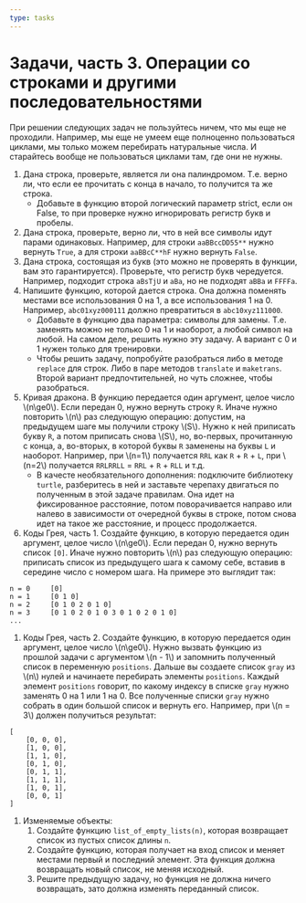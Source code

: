 ```yaml
---
type: tasks
---
```


# Задачи, часть 3. Операции со строками и другими последовательностями

При решении следующих задач не пользуйтесь ничем, что мы еще не проходили.
Например, мы еще не умеем еще полноценно пользоваться циклами,
мы только можем перебирать натуральные числа.
И старайтесь вообще не пользоваться циклами там, где они не нужны.

1. Дана строка, проверьте, является ли она палиндромом. Т.е. верно ли, что если ее прочитать с конца в начало, то получится та же строка.
    * Добавьте в функцию второй логический параметр strict, если он False, то при проверке нужно игнорировать регистр букв и пробелы.
1. Дана строка, проверьте, верно ли, что в ней все символы идут парами одинаковых. Например, для строки `aaBBccDD55**` нужно вернуть `True`, а для строки `aaBBcC**hF` нужно вернуть `False`.
1. Дана строка, состоящая из букв (это можно не проверять в функции, вам это гарантируется). Проверьте, что регистр букв чередуется. Например, подходит строка `aBsTjU` и `aBa`, но не подходят `aBBa` и `FFFFa`.
1. Напишите функцию, которой дается строка. Она должна поменять местами все использования 0 на 1, а все использования 1 на 0. Например,
`abc01xyz000111` должно превратиться в `abc10xyz111000`.
    * Добавьте в функцию два параметра: символы для замены. Т.е. заменять можно не только 0 на 1 и наоборот, а любой символ на любой. На самом деле, решить нужно эту задачу. А вариант с 0 и 1 нужен только для тренировки.
    * Чтобы решить задачу, попробуйте разобраться либо в методе `replace` для строк. Либо в паре методов `translate` и `maketrans`. Второй вариант предпочтительней, но чуть сложнее, чтобы разобраться.
1. Кривая дракона. В функцию передается один аргумент, целое число \\(n\\ge0\\). Если передан 0, нужно вернуть строку `R`. Иначе нужно повторить \\(n\\) раз следующую операцию: допустим, на предыдущем шаге мы получили строку \\(S\\). Нужно к ней приписать букву `R`, а потом приписать снова \\(S\\), но, во-первых, прочитанную с конца, а, во-вторых, в которой буквы `R` заменены на буквы `L` и наоборот. Например, при \\(n=1\\) получается `RRL` как `R` + `R` + `L`, при \\(n=2\\) получается `RRLRRLL` = `RRL` + `R` + `RLL` и т.д.
    * В качесте необязательного дополнения: подключите библиотеку `turtle`, разберитесь в ней и заставьте черепаху двигаться по полученным в этой задаче правилам. Она идет на фиксированное расстояние, потом поворачивается направо или налево в зависимости от очередной буквы в строке, потом снова идет на такое же расстояние, и процесс продолжается.
1. Коды Грея, часть 1. Создайте функцию, в которую передается один аргумент, целое число \\(n\\ge0\\). Если передан 0, нужно вернуть список `[0]`. Иначе нужно повторить \\(n\\) раз следующую операцию: приписать список из предыдущего шага к самому себе, вставив в середине число с номером шага. На примере это выглядит так:
```
n = 0     [0]
n = 1     [0 1 0]
n = 2     [0 1 0 2 0 1 0]
n = 3     [0 1 0 2 0 1 0 3 0 1 0 2 0 1 0]
...
```
1. Коды Грея, часть 2. Создайте функцию, в которую передается один аргумент, целое число \\(n\\ge0\\). Нужно вызвать функцию из прошлой задачи с аргументом \\(n - 1\\) и запомнить полученный список в переменную `positions`. Дальше вы создаете список `gray` из \\(n\\) нулей и начинаете перебирать элементы `positions`. Каждый элемент `positions` говорит, по какому индексу в списке `gray` нужно заменять 0 на 1 или 1 на 0. Все полученные списки `gray` нужно собрать в один большой список и вернуть его. Например, при \\(n = 3\\) должен получиться результат:
```
[
    [0, 0, 0],
    [1, 0, 0],
    [1, 1, 0],
    [0, 1, 0],
    [0, 1, 1],
    [1, 1, 1],
    [1, 0, 1],
    [0, 0, 1]
]    
```
1. Изменяемые объекты:
    1. Создайте функцию `list_of_empty_lists(n)`, которая возвращает список из пустых список длины `n`.
    1. Создайте функцию, которая получает на вход список и меняет местами первый и последний элемент. Эта функция должна возвращать новый список, не меняя исходный.
    1. Решите предыдущую задачу, но функция не должна ничего возвращать, зато должна изменять переданный список.
